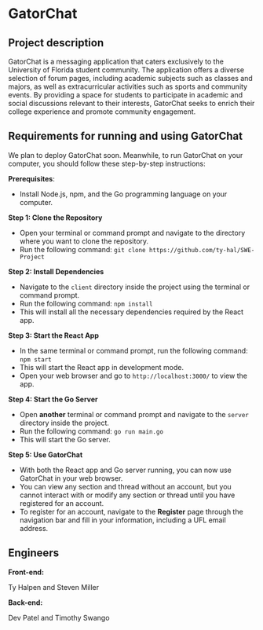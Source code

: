 # GatorChat

## Project description
GatorChat is a messaging application that caters exclusively to the University of Florida student community. The application offers a diverse selection of forum pages, including academic subjects such as classes and majors, as well as extracurricular activities such as sports and community events. By providing a space for students to participate in academic and social discussions relevant to their interests, GatorChat seeks to enrich their college experience and promote community engagement.

## Requirements for running and using GatorChat
We plan to deploy GatorChat soon. Meanwhile, to run GatorChat on your computer, you should follow these step-by-step instructions:

**Prerequisites**:
- Install Node.js, npm, and the Go programming language on your computer.

**Step 1: Clone the Repository**
- Open your terminal or command prompt and navigate to the directory where you want to clone the repository.
- Run the following command: `git clone https://github.com/ty-hal/SWE-Project`

**Step 2: Install Dependencies**
- Navigate to the `client` directory inside the project using the terminal or command prompt.
- Run the following command: `npm install`
- This will install all the necessary dependencies required by the React app.

**Step 3: Start the React App**
- In the same terminal or command prompt, run the following command: `npm start`
- This will start the React app in development mode.
- Open your web browser and go to `http://localhost:3000/` to view the app.

**Step 4: Start the Go Server**
- Open **another** terminal or command prompt and navigate to the `server` directory inside the project.
- Run the following command: `go run main.go`
- This will start the Go server.

**Step 5: Use GatorChat**
- With both the React app and Go server running, you can now use GatorChat in your web browser.
- You can view any section and thread without an account, but you cannot interact with or modify any section or thread until you have registered for an account.
- To register for an account, navigate to the **Register** page through the navigation bar and fill in your information, including a UFL email address.

## Engineers
**Front-end:** 

Ty Halpen and Steven Miller

**Back-end:** 

Dev Patel and Timothy Swango

